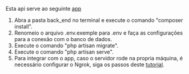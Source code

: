 Esta api serve ao seguinte [app](https://gitlab.com/b3176/app)


1. Abra a pasta back_end no terminal e execute o comando "composer install".
2. Renomeio o arquivo .env.exemple para .env e faça as configurações para a conexão com o banco de dados.
3. Execute o comando "php artisan migrate".
4. Execute o comando "php artisan serve".
5. Para integrar com o app, caso o servidor rode na propria máquina, é necessário configurar o Ngrok, siga os passos deste [tutorial](https://wallacemaxters.com.br/blog/2021/03/07/utilizando-ngrok-com-laravel).